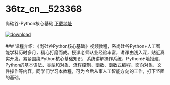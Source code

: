 # 36tz_cn__523368
尚硅谷-Python核心基础
[下载地址](http://www.36tz.cn/article/523368 "下载地址")
<br/></br>[![download](http://36tz.cn/muke_img/2018_08_2-30-300x193.png "下载地址")](http://www.36tz.cn/article/523368 "下载地址")
<br/></br>### 课程介绍:
《尚硅谷Python核心基础》视频教程，系尚硅谷Python+人工智能学科历时多月，精心打磨而成。授课老师从业经验丰富，讲课由浅入深，贴近真实开发，紧紧围绕Python核心基础知识，系统讲解操作系统、Python环境搭建、Python的基本语法、类型和对象、流程控制、函数、函数式编程、面向对象、文件操作等内容。同学们学习本教程，可为今后从事人工智能方向的工作，打下坚固的基础。


